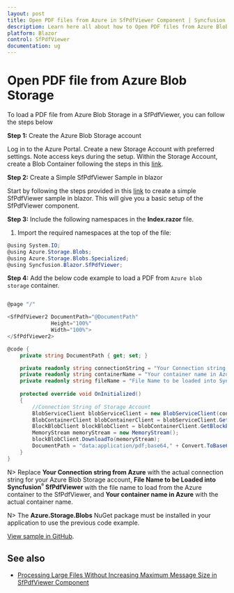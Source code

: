 ```yaml
---
layout: post
title: Open PDF files from Azure in SfPdfViewer Component | Syncfusion
description: Learn here all about how to Open PDF files from Azure Blob Storage in Syncfusion Blazor SfPdfViewer component and much more details.
platform: Blazor
control: SfPdfViewer
documentation: ug
---
```


# Open PDF file from Azure Blob Storage 

To load a PDF file from Azure Blob Storage  in a SfPdfViewer, you can follow the steps below

**Step 1:** Create the Azure Blob Storage account

Log in to the Azure Portal. Create a new Storage Account with preferred settings. Note access keys during the setup. Within the Storage Account, create a Blob Container following the steps in this [link](https://learn.microsoft.com/en-us/azure/storage/common/storage-account-create?toc=%2Fazure%2Fstorage%2Fblobs%2Ftoc.json&tabs=azure-portal).

**Step 2:** Create a Simple SfPdfViewer Sample in blazor

Start by following the steps provided in this [link](https://blazor.syncfusion.com/documentation/pdfviewer-2/getting-started/server-side-application) to create a simple SfPdfViewer sample in blazor. This will give you a basic setup of the SfPdfViewer component.

**Step 3:** Include the following namespaces in the **Index.razor** file.

1. Import the required namespaces at the top of the file:

```csharp
@using System.IO;
@using Azure.Storage.Blobs;
@using Azure.Storage.Blobs.Specialized;
@using Syncfusion.Blazor.SfPdfViewer;
```

**Step 4:** Add the below code example to load a PDF from `Azure blob storage` container.

```csharp

@page "/"

<SfPdfViewer2 DocumentPath="@DocumentPath"
              Height="100%"
              Width="100%">
</SfPdfViewer2>

@code {
    private string DocumentPath { get; set; }

    private readonly string connectionString = "Your Connection string from Azure";
    private readonly string containerName = "Your container name in Azure";
    private readonly string fileName = "File Name to be loaded into Syncfusion SfPdfViewer";
	
    protected override void OnInitialized()
    {
        //Connection String of Storage Account
        BlobServiceClient blobServiceClient = new BlobServiceClient(connectionString);
        BlobContainerClient blobContainerClient = blobServiceClient.GetBlobContainerClient(containerName);
        BlockBlobClient blockBlobClient = blobContainerClient.GetBlockBlobClient(fileName);
        MemoryStream memoryStream = new MemoryStream();
        blockBlobClient.DownloadTo(memoryStream);
        DocumentPath = "data:application/pdf;base64," + Convert.ToBase64String(memoryStream.ToArray());
    }
}
```

N> Replace **Your Connection string from Azure** with the actual connection string for your Azure Blob Storage account, **File Name to be Loaded into Syncfusion<sup style="font-size:70%">&reg;</sup> SfPdfViewer** with the file name to load from the Azure container to the SfPdfViewer, and **Your container name in Azure** with the actual container name.

N> The **Azure.Storage.Blobs** NuGet package must be installed in your application to use the previous code example.

[View sample in GitHub](https://github.com/SyncfusionExamples/blazor-pdf-viewer-examples/tree/master/Load%20and%20Save/Open%20and%20Save%20from%20Azure%20blob%20storage).

## See also

* [Processing Large Files Without Increasing Maximum Message Size in SfPdfViewer Component](../how-to/processing-large-files-without-increasing-maximum-message-size)